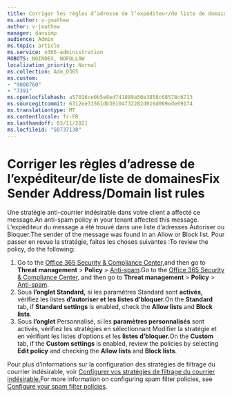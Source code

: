 ```yaml
---
title: Corriger les règles d’adresse de l’expéditeur/de liste de domaines
ms.author: v-jmathew
author: v-jmathew
manager: dansimp
audience: Admin
ms.topic: article
ms.service: o365-administration
ROBOTS: NOINDEX, NOFOLLOW
localization_priority: Normal
ms.collection: Adm_O365
ms.custom:
- "9000760"
- "7391"
ms.openlocfilehash: a57016ce0b5e8ed741889a50e3858c68578c6713
ms.sourcegitcommit: 6312ee31561db36104f32282d019d069ede69174
ms.translationtype: MT
ms.contentlocale: fr-FR
ms.lasthandoff: 03/11/2021
ms.locfileid: "50737138"
---
```

# <a name="fix-sender-addressdomain-list-rules"></a><span data-ttu-id="cbe51-102">Corriger les règles d’adresse de l’expéditeur/de liste de domaines</span><span class="sxs-lookup"><span data-stu-id="cbe51-102">Fix Sender Address/Domain list rules</span></span>

<span data-ttu-id="cbe51-103">Une stratégie anti-courrier indésirable dans votre client a affecté ce message.</span><span class="sxs-lookup"><span data-stu-id="cbe51-103">An anti-spam policy in your tenant affected this message.</span></span> <span data-ttu-id="cbe51-104">L’expéditeur du message a été trouvé dans une liste d’adresses Autoriser ou Bloquer.</span><span class="sxs-lookup"><span data-stu-id="cbe51-104">The sender of the message was found in an Allow or Block list.</span></span> <span data-ttu-id="cbe51-105">Pour passer en revue la stratégie, faites les choses suivantes :</span><span class="sxs-lookup"><span data-stu-id="cbe51-105">To review the policy, do the following:</span></span>

1. <span data-ttu-id="cbe51-106">Go to the [Office 365 Security & Compliance Center,](https://go.microsoft.com/fwlink/p/?linkid=2077143)and then go to **Threat management**  >  **Policy**  >  [Anti-spam](https://go.microsoft.com/fwlink/?linkid=2101518).</span><span class="sxs-lookup"><span data-stu-id="cbe51-106">Go to the [Office 365 Security & Compliance Center](https://go.microsoft.com/fwlink/p/?linkid=2077143), and then go to **Threat management** > **Policy** > [Anti-spam](https://go.microsoft.com/fwlink/?linkid=2101518).</span></span>
2. <span data-ttu-id="cbe51-107">Sous **l’onglet Standard,** si les paramètres Standard sont **activés,** vérifiez les listes **d’autoriser et** **les listes d’bloquer.**</span><span class="sxs-lookup"><span data-stu-id="cbe51-107">On the **Standard** tab, if **Standard settings** is enabled, check the **Allow lists** and **Block lists**.</span></span>
3. <span data-ttu-id="cbe51-108">Sous **l’onglet** Personnalisé, si les **paramètres personnalisés** sont  activés,  vérifiez les stratégies en sélectionnant Modifier la stratégie et en vérifiant les listes d’options et les **listes d’bloquer.**</span><span class="sxs-lookup"><span data-stu-id="cbe51-108">On the **Custom** tab, if the **Custom settings** is enabled, review the policies by selecting **Edit policy** and checking the **Allow lists** and **Block lists**.</span></span>

<span data-ttu-id="cbe51-109">Pour plus d’informations sur la configuration des stratégies de filtrage du courrier indésirable, voir [Configurer vos stratégies de filtrage du courrier indésirable.](https://go.microsoft.com/fwlink/?linkid=2101431)</span><span class="sxs-lookup"><span data-stu-id="cbe51-109">For more information on configuring spam filter policies, see [Configure your spam filter policies](https://go.microsoft.com/fwlink/?linkid=2101431).</span></span>
